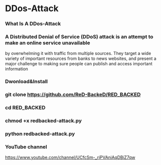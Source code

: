 # DDos-Attack 
### What Is A DDos-Attack

### A Distributed Denial of Service (DDoS) attack is an attempt to make an online service unavailable 
by overwhelming it with traffic from multiple sources. They target a wide variety of important resources
from banks to news websites, and present a major challenge to making sure people can publish and access important information

### Dwonload&Install

### git clone https://github.com/ReD-BackeD/RED_BACKED

### cd RED_BACKED

### chmod +x redbacked-attack.py

### python redbacked-attack.py

### YouTube channel 

https://www.youtube.com/channel/UCfcSm-_riPVAniAqDBiZ7qw
